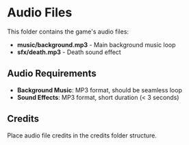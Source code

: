 # Audio Files

This folder contains the game's audio files:

- **music/background.mp3** - Main background music loop
- **sfx/death.mp3** - Death sound effect

## Audio Requirements

- **Background Music**: MP3 format, should be seamless loop
- **Sound Effects**: MP3 format, short duration (< 3 seconds)

## Credits

Place audio file credits in the credits folder structure.
